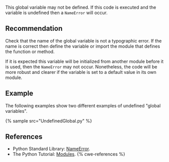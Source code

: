 This global variable may not be defined. If this code is executed and the variable is undefined then a `NameError` will occur.


## Recommendation
Check that the name of the global variable is not a typographic error. If the name is correct then define the variable or import the module that defines the function or method.

If it is expected this variable will be initialized from another module before it is used, then the `NameError` may not occur. Nonetheless, the code will be more robust and clearer if the variable is set to a default value in its own module.


## Example
The following examples show two different examples of undefined "global variables".

{% sample src="UndefinedGlobal.py" %}

## References
* Python Standard Library: [NameError](https://docs.python.org/library/exceptions.html#exceptions.NameError).
* The Python Tutorial: [Modules](http://docs.python.org/2/tutorial/modules.html).
{% cwe-references %}

